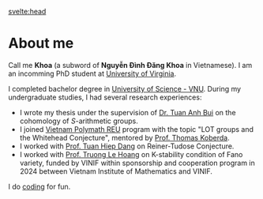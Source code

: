 <svelte:head>

<title>Khoa ND | About me</title>
</svelte:head>

<script>
    import ContactCard from '$lib/ContactCard.svelte'
</script>

# About me

<div class="max-w-[50em] text-justify">

Call me **Khoa** (a subword of **Nguyễn Đình Đăng Khoa** in Vietnamese). I am an incomming PhD student at [University of Virginia](https://www.virginia.edu/).

<!-- I am a first year PhD student at [University of Virginia](https://www.virginia.edu/). My research interests lie in algebraic topology, group cohomology and computational algebraic geometry.

Before joining UVA, -->

I completed bachelor degree in [University of Science - VNU](https://en.wikipedia.org/wiki/Ho_Chi_Minh_City_University_of_Science). During my undergraduate studies, I had several research experiences:

- I wrote my thesis under the supervision of [Dr. Tuan Anh Bui](https://www.researchgate.net/profile/Tuan-Bui-8) on the cohomology of $S$-arithmetic groups.
- I joined [Vietnam Polymath REU](https://www.vietnampolymathreu.com/) program with the topic "LOT groups and the Whitehead Conjecture", mentored by [Prof. Thomas Koberda](https://sites.google.com/view/koberdat).
- I worked with [Prof. Tuan Hiep Dang](https://sites.google.com/site/hiepdangmath/) on Reiner-Tudose Conjecture.
- I worked with [Prof. Truong Le Hoang](http://math.ac.vn/vi/component/staff/?task=getProfile&staffID=67) on K-stability condition of Fano variety, funded by VINIF within sponsorship and cooperation program in 2024 between Vietnam Institute of Mathematics and VINIF.

I do [coding](/coding) for fun.

<!-- $$
\operatorname{Foods} \xhookrightarrow{\operatorname{eat}} \operatorname{Aut}(\text{Me}) \rightarrow 1
$$ -->

<div class="flex space-x-2">
    <ContactCard icon="mdi:github" label="Github" link="https://github.com/balldk" class="!bg-[#333] text-white" />
    <ContactCard icon="ic:baseline-facebook" label="Facebook" link="https://www.facebook.com/nddkhoaaa" class="!bg-[#1888c6] text-white" />
    <ContactCard icon="ic:baseline-email" label="Email" link="mailto:nddkhoaa@gmail.com" class="!bg-[#f17e6d] text-white" />
</div>

</div>

<div class="hidden right-0 top-1 left-0"></div>
